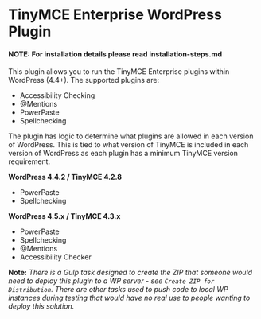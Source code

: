 # TinyMCE Enterprise WordPress Plugin

#### NOTE: For installation details please read installation-steps.md

This plugin allows you to run the TinyMCE Enterprise plugins within
WordPress (4.4+).  The supported plugins are:

* Accessibility Checking
* @Mentions
* PowerPaste
* Spellchecking

The plugin has logic to determine what plugins are allowed in each version of WordPress.
This is tied to what version of TinyMCE is included in each version of WordPress as each
plugin has a minimum TinyMCE version requirement.

**WordPress 4.4.2 / TinyMCE 4.2.8**
 * PowerPaste
 * Spellchecking

**WordPress 4.5.x / TinyMCE 4.3.x**
 * PowerPaste
 * Spellchecking
 * @Mentions
 * Accessibility Checker

**Note:** *There is a Gulp task designed to create the ZIP that someone would
need to deploy this plugin to a WP server - see `Create ZIP for Distribution`.
There are other tasks used to push code to local WP instances during testing
that would have no real use to people wanting to deploy this solution.*



